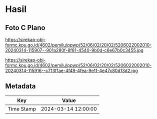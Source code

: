 # Hasil

## Foto C Plano

https://sirekap-obj-formc.kpu.go.id/4602/pemilu/ppwp/52/06/02/20/02/5206022002010-20240314-115907--901a280f-8f81-4540-9b0d-c6e67b0c3455.jpg

https://sirekap-obj-formc.kpu.go.id/4602/pemilu/ppwp/52/06/02/20/02/5206022002010-20240314-115916--c713f1ae-4f48-4fea-9e11-4e47c80d13d2.jpg


## Metadata

| Key        | Value               |
| ---------- | ------------------- |
| Time Stamp | 2024-03-14 12:00:00 |



